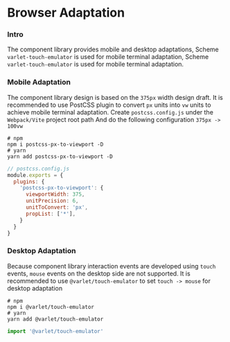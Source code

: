 # Browser Adaptation

### Intro
The component library provides mobile and desktop adaptations,
Scheme `varlet-touch-emulator` is used for mobile terminal adaptation,
Scheme `varlet-touch-emulator` is used for mobile terminal adaptation.

### Mobile Adaptation

The component library design is based on the `375px` width design draft. 
It is recommended to use PostCSS plugin to convert `px` units into `vw` units to achieve mobile terminal adaptation.
Create `postcss.config.js` under the `Webpack/Vite` project root path And do the following configuration `375px -> 100vw`

```shell
# npm
npm i postcss-px-to-viewport -D
# yarn
yarn add postcss-px-to-viewport -D
```

```js
// postcss.config.js
module.exports = {
  plugins: {
    'postcss-px-to-viewport': {
      viewportWidth: 375,
      unitPrecision: 6,
      unitToConvert: 'px',
      propList: ['*'],
    }
  }
}
```

### Desktop Adaptation
Because component library interaction events are developed using `touch` events, `mouse` events on the desktop side are not supported.
It is recommended to use `@varlet/touch-emulator` to set `touch -> mouse` for desktop adaptation

```shell
# npm
npm i @varlet/touch-emulator
# yarn
yarn add @varlet/touch-emulator
```

```js
import '@varlet/touch-emulator'
```